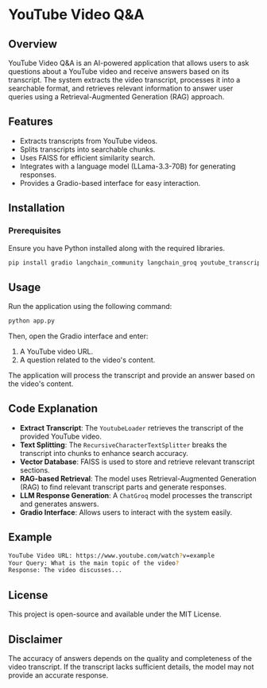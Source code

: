 # YouTube Video Q&A

## Overview
YouTube Video Q&A is an AI-powered application that allows users to ask questions about a YouTube video and receive answers based on its transcript. The system extracts the video transcript, processes it into a searchable format, and retrieves relevant information to answer user queries using a Retrieval-Augmented Generation (RAG) approach.

## Features
- Extracts transcripts from YouTube videos.
- Splits transcripts into searchable chunks.
- Uses FAISS for efficient similarity search.
- Integrates with a language model (LLama-3.3-70B) for generating responses.
- Provides a Gradio-based interface for easy interaction.

## Installation
### Prerequisites
Ensure you have Python installed along with the required libraries.

```sh
pip install gradio langchain_community langchain_groq youtube_transcript_api faiss-cpu textwrap
```

## Usage
Run the application using the following command:

```sh
python app.py
```

Then, open the Gradio interface and enter:
1. A YouTube video URL.
2. A question related to the video's content.

The application will process the transcript and provide an answer based on the video's content.

## Code Explanation
- **Extract Transcript**: The `YoutubeLoader` retrieves the transcript of the provided YouTube video.
- **Text Splitting**: The `RecursiveCharacterTextSplitter` breaks the transcript into chunks to enhance search accuracy.
- **Vector Database**: FAISS is used to store and retrieve relevant transcript sections.
- **RAG-based Retrieval**: The model uses Retrieval-Augmented Generation (RAG) to find relevant transcript parts and generate responses.
- **LLM Response Generation**: A `ChatGroq` model processes the transcript and generates answers.
- **Gradio Interface**: Allows users to interact with the system easily.

## Example
```sh
YouTube Video URL: https://www.youtube.com/watch?v=example
Your Query: What is the main topic of the video?
Response: The video discusses...
```

## License
This project is open-source and available under the MIT License.

## Disclaimer
The accuracy of answers depends on the quality and completeness of the video transcript. If the transcript lacks sufficient details, the model may not provide an accurate response.

